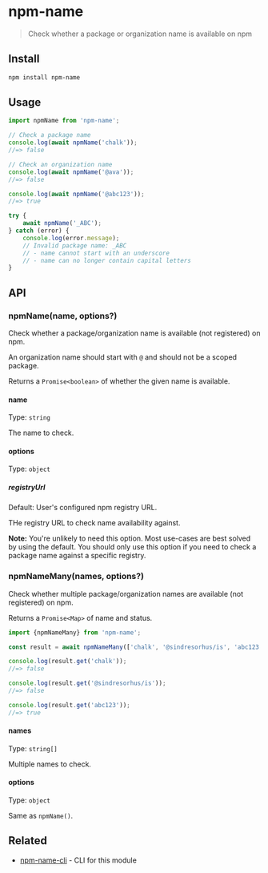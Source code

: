 # npm-name

> Check whether a package or organization name is available on npm

## Install

```sh
npm install npm-name
```

## Usage

```js
import npmName from 'npm-name';

// Check a package name
console.log(await npmName('chalk'));
//=> false

// Check an organization name
console.log(await npmName('@ava'));
//=> false

console.log(await npmName('@abc123'));
//=> true

try {
	await npmName('_ABC');
} catch (error) {
	console.log(error.message);
	// Invalid package name: _ABC
	// - name cannot start with an underscore
	// - name can no longer contain capital letters
}
```

## API

### npmName(name, options?)

Check whether a package/organization name is available (not registered) on npm.

An organization name should start with `@` and should not be a scoped package.

Returns a `Promise<boolean>` of whether the given name is available.

#### name

Type: `string`

The name to check.

#### options

Type: `object`

##### registryUrl

Default: User's configured npm registry URL.

THe registry URL to check name availability against.

**Note:** You're unlikely to need this option. Most use-cases are best solved by using the default. You should only use this option if you need to check a package name against a specific registry.

### npmNameMany(names, options?)

Check whether multiple package/organization names are available (not registered) on npm.

Returns a `Promise<Map>` of name and status.

```js
import {npmNameMany} from 'npm-name';

const result = await npmNameMany(['chalk', '@sindresorhus/is', 'abc123']);

console.log(result.get('chalk'));
//=> false

console.log(result.get('@sindresorhus/is'));
//=> false

console.log(result.get('abc123'));
//=> true
```

#### names

Type: `string[]`

Multiple names to check.

#### options

Type: `object`

Same as `npmName()`.

## Related

- [npm-name-cli](https://github.com/sindresorhus/npm-name-cli) - CLI for this module

